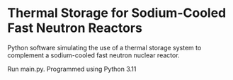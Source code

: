 # Thermal Storage for Sodium-Cooled Fast Neutron Reactors
Python software simulating the use of a thermal storage system to complement a sodium-cooled fast neutron nuclear reactor.

Run main.py.
Programmed using Python 3.11
